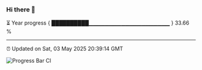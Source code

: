 ### Hi there 👋

⏳ Year progress { ██████████▁▁▁▁▁▁▁▁▁▁▁▁▁▁▁▁▁▁▁▁ } 33.66 %

---

⏰ Updated on Sat, 03 May 2025 20:39:14 GMT

![Progress Bar CI](https://github.com/IshwaranRudhara/GIT-ACTION/workflows/Progress%20Bar%20CI/badge.svg)
